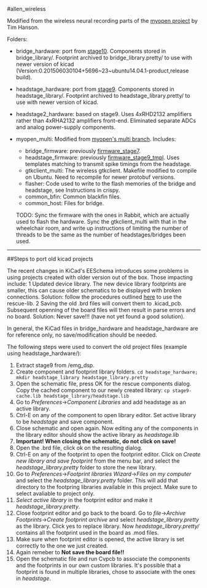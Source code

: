 #allen_wireless

Modified from the wireless neural recording parts of the [myopen project](https://github.com/tlh24/myopen) by Tim Hanson.

Folders:

* bridge_hardware: port from [stage10](https://github.com/tlh24/myopen/tree/master/emg_dsp/stage10). Components  stored in bridge_library/. Footprint archived to bridge_library.pretty/ to use with newer version of kicad (Version:0.201506030104+5696~23~ubuntu14.04.1-product,release build).
* headstage_hardware: port from [stage9](https://github.com/tlh24/myopen/tree/master/emg_dsp/stage9). Components stored in headstage_library/. Footprint archived to headstage_library.pretty/ to use with newer version of kicad.
* headstage2_hardware: based on stage9. Uses 4xRHD2132 amplifiers rather than 4xRHA2132 amplifiers front-end. Eliminated separate ADCs and analog power-supply components.
* myopen_multi: Modified from [myopen's multi branch](https://github.com/tlh24/myopen/tree/multi). Includes:
    * bridge_firmware: previously [firmware_stage7](https://github.com/tlh24/myopen/tree/mutli/firmware_stage7).
    * headstage_firmware: previously [firmware_stage9_tmpl](https://github.com/tlh24/myopen/tree/multi/firmware_stage9_tmpl). Uses templates matching to transmit spike timings from the headstage.
    * gtkclient_multi: The wireless gtkclient. Makefile modified to compile on Ubuntu. Need to recompile for newer protobuf versions.
    * flasher: Code used to write to the flash memories of the bridge and headstage, see Instructions in crispy.
    * common_bfin: Common blackfin files.
    * common_host: Files for bridge.
    
    TODO: Sync the firmware with the ones in Rabbit, which are actually used to flash the hardware. Sync the gtkclient_multi with that in the wheelchair room, and write up instructions of limiting the number of threads to be the same as the number of headstages/bridges been used.

---
##Steps to port old kicad projects

The recent changes in KiCad's EESchema introduces some problems in using projects created with older version out of the box. Those impacting include:
1 Updated device library. The new device library footprints are smaller, this can cause older schematics to be displayed with broken connections. Solution: follow the procedures outlined [here](https://lists.launchpad.net/kicad-developers/msg17639.html) to use the rescue-lib.
2 Saving the old .brd files will convert them to .kicad_pcb. Subsequent openning of the board files will then result in parse errors and no board. Solution: Never save!!! (have not yet found a good solution).

In general, the KiCad files in bridge_hardware and headstage_hardware are for reference only, no save/modification should be needed.

The following steps were used to convert the old project files (example using headstage_hardware/):
1. Extract stage9 from /emg_dsp.
2. Create component and footprint library folders. `cd headstage_hardware; mkdir headstage_library headstage_library.pretty`
3. Open the schematic file, press OK for the rescue components dialog. Copy the cached component to our newly created library: `cp stage9-cache.lib headstage_library/headstage.lib`
4. Go to *Preferences*->*Component Libraries* and add headstage as an active library.
5. Ctrl-E on any of the component to open library editor. Set active library to be *headstage* and save component.
6. Close schematic and open again. Now editing any of the components in the library editor should show the active library as *headstage.lib*
7.  **Important! When closing the schematic, do not click on save!**
8. Open the .brd file, click ok on the resulting dialog.
9. Ctrl-E on any of the footprint to open the footprint editor. Click on *Create new library and save footprint* from the menu bar, and select the *headstage_library.pretty* folder to store the new library.
10. Go to *Preferences*->*Footprint libraries Wizard*->*Files on my computer* and select the *headstage_library.pretty* folder. This will add that directory to the footpring libraries available in this project. Make sure to select avaliable to project only.
11. *Select active library* in the footprint editor and make it *headstage_library.pretty*.
12. Close footprint editor and go back to the board. Go to *file*->*Archive Footprints*->*Create footprint archive* and select *headstage_library.pretty* as the library. Click yes to replace library. Now *headstage_library.pretty/* contains all the footprint used in the board as .mod files.
13. Make sure when footprint editor is opened, the active library is set correctly to the one we just created.
14. Again remeber to **Not save the board file!!**
15. Open the schematic file and run Cvpcb to associate the components and the footprints in our own custom libraries. It's possible that a footprint is found in multiple libraries, chose to associate with the ones in *headstage*.
